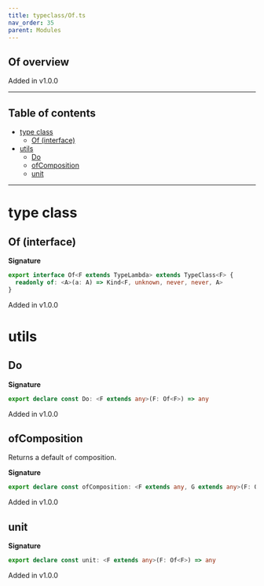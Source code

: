 ```yaml
---
title: typeclass/Of.ts
nav_order: 35
parent: Modules
---
```


## Of overview

Added in v1.0.0

---

<h2 class="text-delta">Table of contents</h2>

- [type class](#type-class)
  - [Of (interface)](#of-interface)
- [utils](#utils)
  - [Do](#do)
  - [ofComposition](#ofcomposition)
  - [unit](#unit)

---

# type class

## Of (interface)

**Signature**

```ts
export interface Of<F extends TypeLambda> extends TypeClass<F> {
  readonly of: <A>(a: A) => Kind<F, unknown, never, never, A>
}
```

Added in v1.0.0

# utils

## Do

**Signature**

```ts
export declare const Do: <F extends any>(F: Of<F>) => any
```

Added in v1.0.0

## ofComposition

Returns a default `of` composition.

**Signature**

```ts
export declare const ofComposition: <F extends any, G extends any>(F: Of<F>, G: Of<G>) => <A>(a: A) => any
```

Added in v1.0.0

## unit

**Signature**

```ts
export declare const unit: <F extends any>(F: Of<F>) => any
```

Added in v1.0.0
